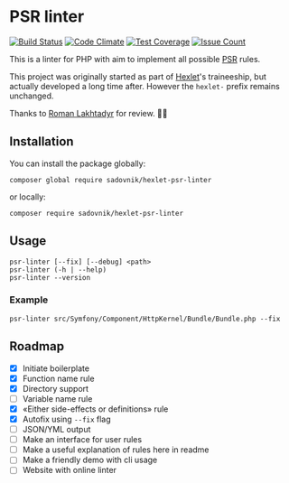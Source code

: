 # PSR linter
[![Build Status](https://travis-ci.org/sadovnik/hexlet-psr-linter.svg?branch=master)](https://travis-ci.org/sadovnik/hexlet-psr-linter)
[![Code Climate](https://codeclimate.com/github/sadovnik/hexlet-psr-linter/badges/gpa.svg)](https://codeclimate.com/github/sadovnik/hexlet-psr-linter)
[![Test Coverage](https://codeclimate.com/github/sadovnik/hexlet-psr-linter/badges/coverage.svg)](https://codeclimate.com/github/sadovnik/hexlet-psr-linter/coverage)
[![Issue Count](https://codeclimate.com/github/sadovnik/hexlet-psr-linter/badges/issue_count.svg)](https://codeclimate.com/github/sadovnik/hexlet-psr-linter)

This is a linter for PHP with aim to implement all possible [PSR](http://www.php-fig.org/psr/) rules.

This project was originally started as part of [Hexlet](https://hexlet.io)'s traineeship, but actually developed a long time after. However the `hexlet-` prefix remains unchanged.

Thanks to [Roman Lakhtadyr](https://github.com/pldin601) for review. 🙏🏻

## Installation
You can install the package globally:

    composer global require sadovnik/hexlet-psr-linter

or locally:

    composer require sadovnik/hexlet-psr-linter

## Usage

    psr-linter [--fix] [--debug] <path>
    psr-linter (-h | --help)
    psr-linter --version

### Example

    psr-linter src/Symfony/Component/HttpKernel/Bundle/Bundle.php --fix

## Roadmap
- [x] Initiate boilerplate
- [x] Function name rule
- [x] Directory support
- [ ] Variable name rule
- [x] «Either side-effects or definitions» rule
- [x] Autofix using `--fix` flag
- [ ] JSON/YML output
- [ ] Make an interface for user rules
- [ ] Make a useful explanation of rules here in readme
- [ ] Make a friendly demo with cli usage
- [ ] Website with online linter
